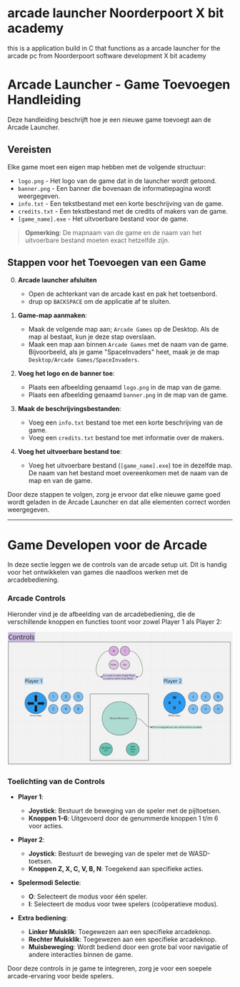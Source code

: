 # arcade launcher Noorderpoort X bit academy
 this is a application build in C that functions as a arcade launcher for the arcade pc from Noorderpoort software development X bit academy

# Arcade Launcher - Game Toevoegen Handleiding

Deze handleiding beschrijft hoe je een nieuwe game toevoegt aan de Arcade Launcher.

## Vereisten

Elke game moet een eigen map hebben met de volgende structuur:

- `logo.png` - Het logo van de game dat in de launcher wordt getoond.
- `banner.png` - Een banner die bovenaan de informatiepagina wordt weergegeven.
- `info.txt` - Een tekstbestand met een korte beschrijving van de game.
- `credits.txt` - Een tekstbestand met de credits of makers van de game.
- `[game_name].exe` - Het uitvoerbare bestand voor de game.

> **Opmerking**: De mapnaam van de game en de naam van het uitvoerbare bestand moeten exact hetzelfde zijn.

## Stappen voor het Toevoegen van een Game


0. **Arcade launcher afsluiten**

    - Open de achterkant van de arcade kast en pak het toetsenbord.
    - drup op `BACKSPACE` om de applicatie af te sluiten.

1. **Game-map aanmaken**:  
   - Maak de volgende map aan; `Arcade Games` op de Desktop. Als de map al bestaat, kun je deze stap overslaan.
   - Maak een map aan binnen `Arcade Games` met de naam van de game. Bijvoorbeeld, als je game "SpaceInvaders" heet, maak je de map `Desktop/Arcade Games/SpaceInvaders`.

2. **Voeg het logo en de banner toe**:  
   - Plaats een afbeelding genaamd `logo.png` in de map van de game.
   - Plaats een afbeelding genaamd `banner.png` in de map van de game.

3. **Maak de beschrijvingsbestanden**:  
   - Voeg een `info.txt` bestand toe met een korte beschrijving van de game.
   - Voeg een `credits.txt` bestand toe met informatie over de makers.

4. **Voeg het uitvoerbare bestand toe**:  
   - Voeg het uitvoerbare bestand (`[game_name].exe`) toe in dezelfde map. De naam van het bestand moet overeenkomen met de naam van de map en van de game.

Door deze stappen te volgen, zorg je ervoor dat elke nieuwe game goed wordt geladen in de Arcade Launcher en dat alle elementen correct worden weergegeven.

---

# Game Developen voor de Arcade

In deze sectie leggen we de controls van de arcade setup uit. Dit is handig voor het ontwikkelen van games die naadloos werken met de arcadebediening.

### Arcade Controls

Hieronder vind je de afbeelding van de arcadebediening, die de verschillende knoppen en functies toont voor zowel Player 1 als Player 2:

![Arcade Controls](./README%20src/control%20sceme.png)

### Toelichting van de Controls

- **Player 1**:
  - **Joystick**: Bestuurt de beweging van de speler met de pijltoetsen.
  - **Knoppen 1-6**: Uitgevoerd door de genummerde knoppen 1 t/m 6 voor acties.
  
- **Player 2**:
  - **Joystick**: Bestuurt de beweging van de speler met de WASD-toetsen.
  - **Knoppen Z, X, C, V, B, N**: Toegekend aan specifieke acties.

- **Spelermodi Selectie**:
  - **O**: Selecteert de modus voor één speler.
  - **I**: Selecteert de modus voor twee spelers (coöperatieve modus).

- **Extra bediening**:
  - **Linker Muisklik**: Toegewezen aan een specifieke arcadeknop.
  - **Rechter Muisklik**: Toegewezen aan een specifieke arcadeknop.
  - **Muisbeweging**: Wordt bediend door een grote bal voor navigatie of andere interacties binnen de game.

Door deze controls in je game te integreren, zorg je voor een soepele arcade-ervaring voor beide spelers.

